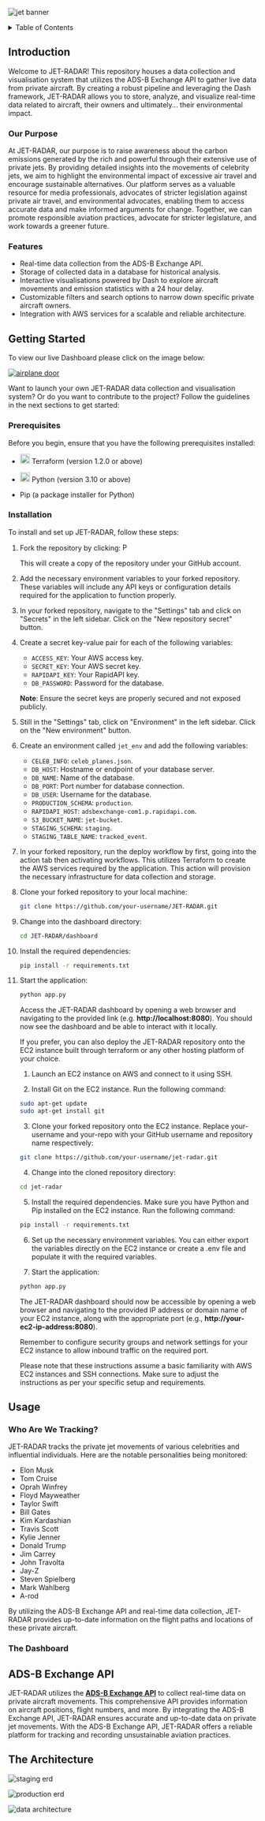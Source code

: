 ![jet banner](https://i.ibb.co/R0YkPvk/private-jet-in-the-sun-banner-tcm36-53924-overlay.png)

<!-- TABLE OF CONTENTS -->
<details>
  <summary>Table of Contents</summary>
  <ol>
    <li>
      <a href="#introduction">Introduction</a>
      <ul>
        <li><a href="#our-purpose">Our Purpose</a></li>
        <li><a href="#features">Features</a></li>
      </ul>
    </li>
    <li>
      <a href="#getting-started">Getting Started</a>
      <ul>
        <li><a href="#prerequisites">Prerequisites</a></li>
        <li><a href="#installation">Installation</a></li>
      </ul>
    </li>
    <li>
      <a href="#usage">Usage</a>
      <ul>
        <li><a href="#who-are-we-tracking">Who Are We Tracking?</a></li>
        <li><a href="#the-dashboard">The Dashboard</a></li>
      </ul>
    </li>
    <li><a href="#adsb-exchange">ADS-B Exchange API</a></li>
    <li>
      <a href="#the-architecture">The Architecture</a>
      <ul>
        <li><a href="#aws-services">AWS Services</a></li>
        <li><a href="#database-schema">Database Schema</a></li>
      </ul>
    </li>
    <li><a href="#roadmap">Roadmap</a></li>
    <li><a href="#licenses">Licenses</a></li>
    <li><a href="#acknowledgments">Acknowledgments</a></li>
  </ol>
</details>
<break>
</break>

## Introduction

Welcome to JET-RADAR! This repository houses a data collection and visualisation system that utilizes the ADS-B Exchange API to gather live data from private aircraft. By creating a robust pipeline and leveraging the Dash framework, JET-RADAR allows you to store, analyze, and visualize real-time data related to aircraft, their owners and ultimately... their environmental impact.

### Our Purpose

At JET-RADAR, our purpose is to raise awareness about the carbon emissions generated by the rich and powerful through their extensive use of private jets. By providing detailed insights into the movements of celebrity jets, we aim to highlight the environmental impact of excessive air travel and encourage sustainable alternatives. Our platform serves as a valuable resource for media professionals, advocates of stricter legislation against private air travel, and environmental advocates, enabling them to access accurate data and make informed arguments for change. Together, we can promote responsible aviation practices, advocate for stricter legislature, and work towards a greener future.

### Features

- Real-time data collection from the ADS-B Exchange API.
- Storage of collected data in a database for historical analysis.
- Interactive visualisations powered by Dash to explore aircraft movements and emission statistics with a 24 hour delay.
- Customizable filters and search options to narrow down specific private aircraft owners.
- Integration with AWS services for a scalable and reliable architecture.

## Getting Started

To view our live Dashboard please click on the image below:

[![airplane door](https://twistedsifter.com/wp-content/uploads/2022/01/Screen-Shot-2022-01-06-at-8.33.44-AM.png?w=1024)](https://www.youtube.com/watch?v=xvFZjo5PgG0)

Want to launch your own JET-RADAR data collection and visualisation system? Or do you want to contribute to the project? Follow the guidelines in the next sections to get started:

### Prerequisites

Before you begin, ensure that you have the following prerequisites installed:

- <a href="https://www.terraform.io/downloads.html"><img src="https://www.svgrepo.com/show/354447/terraform-icon.svg" height="20" alt="Terraform Logo"></a> Terraform (version 1.2.0 or above)

- <a href="https://www.python.org/downloads/"><img src="https://upload.wikimedia.org/wikipedia/commons/c/c3/Python-logo-notext.svg" height="20" alt="Python Logo"></a> Python (version 3.10 or above)

- Pip (a package installer for Python)

### Installation

To install and set up JET-RADAR, follow these steps:

1.  Fork the repository by clicking: <a href="https://github.com/aialshami/jet-radar/fork"><img src="https://upload.wikimedia.org/wikipedia/commons/3/38/GitHub_Fork_Button.png" height="15" alt="Python Logo"></a>

    This will create a copy of the repository under your GitHub account.

2.  Add the necessary environment variables to your forked repository. These variables will include any API keys or configuration details required for the application to function properly.

3.  In your forked repository, navigate to the "Settings" tab and click on "Secrets" in the left sidebar. Click on the "New repository secret" button.

4.  Create a secret key-value pair for each of the following variables:

    - `ACCESS_KEY`: Your AWS access key.
    - `SECRET_KEY`: Your AWS secret key.
    - `RAPIDAPI_KEY`: Your RapidAPI key.
    - `DB_PASSWORD`: Password for the database.

    **Note**: Ensure the secret keys are properly secured and not exposed publicly.

5.  Still in the "Settings" tab, click on "Environment" in the left sidebar. Click on the "New environment" button.

6.  Create an environment called `jet_env` and add the following variables:

    - `CELEB_INFO`: `celeb_planes.json`.
    - `DB_HOST`: Hostname or endpoint of your database server.
    - `DB_NAME`: Name of the database.
    - `DB_PORT`: Port number for database connection.
    - `DB_USER`: Username for the database.
    - `PRODUCTION_SCHEMA`: `production`.
    - `RAPIDAPI_HOST`: `adsbexchange-com1.p.rapidapi.com`.
    - `S3_BUCKET_NAME`: `jet-bucket`.
    - `STAGING_SCHEMA`: `staging`.
    - `STAGING_TABLE_NAME`: `tracked_event`.

7.  In your forked repository, run the deploy workflow by first, going into the action tab then activating workflows. This utilizes Terraform to create the AWS services required by the application. This action will provision the necessary infrastructure for data collection and storage.

8.  Clone your forked repository to your local machine:

    ```bash
    git clone https://github.com/your-username/JET-RADAR.git
    ```

9.  Change into the dashboard directory:

    ```bash
    cd JET-RADAR/dashboard
    ```

10. Install the required dependencies:

    ```bash
    pip install -r requirements.txt
    ```

11. Start the application:

    ```bash
    python app.py
    ```

    Access the JET-RADAR dashboard by opening a web browser and navigating to the provided link (e.g. **http://localhost:8080**). You should now see the dashboard and be able to interact with it locally.

    If you prefer, you can also deploy the JET-RADAR repository onto the EC2 instance built through terraform or any other hosting platform of your choice.

    1. Launch an EC2 instance on AWS and connect to it using SSH.

    2. Install Git on the EC2 instance. Run the following command:

    ```bash
    sudo apt-get update
    sudo apt-get install git
    ```

    3. Clone your forked repository onto the EC2 instance. Replace your-username and your-repo with your GitHub username and repository name respectively:

    ```bash
    git clone https://github.com/your-username/jet-radar.git
    ```

    4. Change into the cloned repository directory:

    ```bash
    cd jet-radar
    ```

    5. Install the required dependencies. Make sure you have Python and Pip installed on the EC2 instance. Run the following command:

    ```bash
    pip install -r requirements.txt
    ```

    6. Set up the necessary environment variables. You can either export the variables directly on the EC2 instance or create a .env file and populate it with the required variables.

    7. Start the application:

    ```bash
    python app.py
    ```

    The JET-RADAR dashboard should now be accessible by opening a web browser and navigating to the provided IP address or domain name of your EC2 instance, along with the appropriate port (e.g., **http://your-ec2-ip-address:8080**).

    Remember to configure security groups and network settings for your EC2 instance to allow inbound traffic on the required port.

    Please note that these instructions assume a basic familiarity with AWS EC2 instances and SSH connections. Make sure to adjust the instructions as per your specific setup and requirements.

## Usage

### Who Are We Tracking?

JET-RADAR tracks the private jet movements of various celebrities and influential individuals. Here are the notable personalities being monitored:

- Elon Musk
- Tom Cruise
- Oprah Winfrey
- Floyd Mayweather
- Taylor Swift
- Bill Gates
- Kim Kardashian
- Travis Scott
- Kylie Jenner
- Donald Trump
- Jim Carrey
- John Travolta
- Jay-Z
- Steven Spielberg
- Mark Wahlberg
- A-rod

By utilizing the ADS-B Exchange API and real-time data collection, JET-RADAR provides up-to-date information on the flight paths and locations of these private aircraft.

### The Dashboard

## ADS-B Exchange API

JET-RADAR utilizes the [**ADS-B Exchange API**](https://rapidapi.com/adsbx/api/adsbexchange-com1) to collect real-time data on private aircraft movements. This comprehensive API provides information on aircraft positions, flight numbers, and more. By integrating the ADS-B Exchange API, JET-RADAR ensures accurate and up-to-date data on private jet movements. With the ADS-B Exchange API, JET-RADAR offers a reliable platform for tracking and recording unsustainable aviation practices.

## The Architecture

![staging erd](https://i.ibb.co/wsC6KgH/draw-SQL-staging-export-2023-05-17.png)

![production erd](https://i.ibb.co/hBFhq2c/draw-SQL-production-export-2023-05-25.png)

![data architecture](https://i.ibb.co/ZNSq37D/image-2.png)
